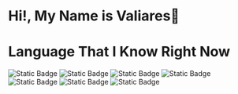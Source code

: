 # Hi!, My Name is Valiares👋


# Language That I Know Right Now

![Static Badge](https://img.shields.io/badge/JAVASCRIPT-black?style=for-the-badge&logo=javascript&logoColor=black&color=%23F7DF1E) ![Static Badge](https://img.shields.io/badge/python-lightblue?style=for-the-badge&logo=python&labelColor=yellow&color=%233776AB) ![Static Badge](https://img.shields.io/badge/Tailwind_CSS-white?style=for-the-badge&logo=tailwindcss&color=white) ![Static Badge](https://img.shields.io/badge/Materialiaze_CSS-white?style=for-the-badge&logo=materializecss&color=%23EA7076) ![Static Badge](https://img.shields.io/badge/CSS3-blue?style=for-the-badge&logo=css3&color=blue) ![Static Badge](https://img.shields.io/badge/php-blue?style=for-the-badge&logo=php&logoColor=white&color=%23777BB4) ![Static Badge](https://img.shields.io/badge/VISUAL_BASIC-blue?style=for-the-badge&logo=visualbasic&logoColor=blue&labelColor=white)





